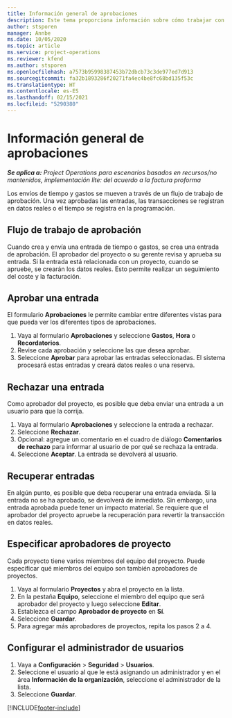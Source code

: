 ```yaml
---
title: Información general de aprobaciones
description: Este tema proporciona información sobre cómo trabajar con aprobaciones en Project Operations.
author: stsporen
manager: Annbe
ms.date: 10/05/2020
ms.topic: article
ms.service: project-operations
ms.reviewer: kfend
ms.author: stsporen
ms.openlocfilehash: a7573b95998387453b72dbcb73c3de977ed7d913
ms.sourcegitcommit: fa32b1893286f20271fa4ec4be8fc68bd135f53c
ms.translationtype: HT
ms.contentlocale: es-ES
ms.lasthandoff: 02/15/2021
ms.locfileid: "5290380"
---
```

# <a name="approvals-overview"></a>Información general de aprobaciones

_**Se aplica a:** Project Operations para escenarios basados en recursos/no mantenidos, implementación lite: del acuerdo a la factura proforma_

Los envíos de tiempo y gastos se mueven a través de un flujo de trabajo de aprobación. Una vez aprobadas las entradas, las transacciones se registran en datos reales o el tiempo se registra en la programación.

## <a name="approvals-workflow"></a>Flujo de trabajo de aprobación
Cuando crea y envía una entrada de tiempo o gastos, se crea una entrada de aprobación. El aprobador del proyecto o su gerente revisa y aprueba su entrada. Si la entrada está relacionada con un proyecto, cuando se apruebe, se crearán los datos reales. Esto permite realizar un seguimiento del coste y la facturación. 

## <a name="approve-an-entry"></a>Aprobar una entrada
El formulario **Aprobaciones** le permite cambiar entre diferentes vistas para que pueda ver los diferentes tipos de aprobaciones.
  
1. Vaya al formulario **Aprobaciones** y seleccione **Gastos**, **Hora** o **Recordatorios**.
2. Revise cada aprobación y seleccione las que desea aprobar.
3. Seleccione **Aprobar** para aprobar las entradas seleccionadas.
El sistema procesará estas entradas y creará datos reales o una reserva.

## <a name="reject-an-entry"></a>Rechazar una entrada
Como aprobador del proyecto, es posible que deba enviar una entrada a un usuario para que la corrija.
  
1. Vaya al formulario **Aprobaciones** y seleccione la entrada a rechazar. 
2. Seleccione **Rechazar**.
3. Opcional: agregue un comentario en el cuadro de diálogo **Comentarios de rechazo** para informar al usuario de por qué se rechaza la entrada.
4. Seleccione **Aceptar**. La entrada se devolverá al usuario.
  
## <a name="recall-entries"></a>Recuperar entradas
En algún punto, es posible que deba recuperar una entrada enviada. Si la entrada no se ha aprobado, se devolverá de inmediato. Sin embargo, una entrada aprobada puede tener un impacto material. Se requiere que el aprobador del proyecto apruebe la recuperación para revertir la transacción en datos reales.

## <a name="specify-project-approvers"></a>Especificar aprobadores de proyecto
Cada proyecto tiene varios miembros del equipo del proyecto. Puede especificar qué miembros del equipo son también aprobadores de proyectos.

1. Vaya al formulario **Proyectos** y abra el proyecto en la lista.
2. En la pestaña **Equipo**, seleccione el miembro del equipo que será aprobador del proyecto y luego seleccione **Editar**.
3. Establezca el campo **Aprobador de proyecto** en **Sí**.
4. Seleccione **Guardar**.
5. Para agregar más aprobadores de proyectos, repita los pasos 2 a 4.

## <a name="configure-the-users-manager"></a>Configurar el administrador de usuarios

1. Vaya a **Configuración** > **Seguridad** > **Usuarios**.
2. Seleccione el usuario al que le está asignando un administrador y en el área **Información de la organización**, seleccione el administrador de la lista. 
3. Seleccione **Guardar**.




[!INCLUDE[footer-include](../includes/footer-banner.md)]